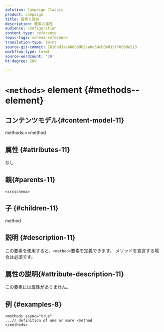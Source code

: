 ```yaml
---
solution: Campaign Classic
product: campaign
title: 要素と属性
description: 要素と属性
audience: configuration
content-type: reference
topic-tags: schema-reference
translation-type: tm+mt
source-git-commit: 1818bd2aeb60689b2ce0e59cb0bd157f000de513
workflow-type: tm+mt
source-wordcount: '39'
ht-degree: 28%

---
```



# `<methods>` element  {#methods--element}

## コンテンツモデル{#content-model-11}

methods:==method

## 属性 {#attributes-11}

なし

## 親{#parents-11}

`<srcschema>`

## 子 {#children-11}

method

## 説明 {#description-11}

この要素を使用すると、`<method>`要素を定義できます。 メソッドを宣言する場合は必須です。

## 属性の説明{#attribute-description-11}

この要素には属性がありません。

## 例 {#examples-8}

```
<methods async="true"
...// definition of one or more <method
</methods>
```
